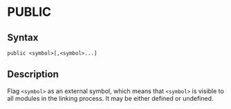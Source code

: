 # PUBLIC

## Syntax
```assembly
public <symbol>[,<symbol>...]
```

## Description
Flag `<symbol>` as an external symbol, which means that `<symbol>` is visible to all modules in the linking process.
It may be either defined or undefined.
